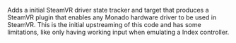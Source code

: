 Adds a initial SteamVR driver state tracker and target that produces a SteamVR
plugin that enables any Monado hardware driver to be used in SteamVR. This is
the initial upstreaming of this code and has some limitations, like only having
working input when emulating a Index controller.
